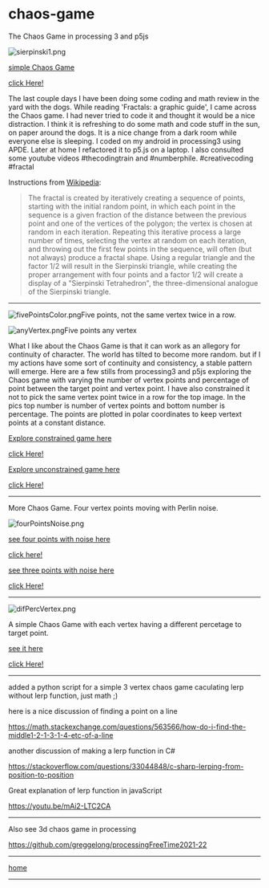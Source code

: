 # chaos-game
The Chaos Game in processing 3 and p5js

![sierpinski1.png](sierpinski1.png)

[simple Chaos Game](https://editor.p5js.org/greggelong/sketches/rJbJBnv2C)

[click Here!](https://greggelong.github.io/chaos-game/chaosGame1/)


The last couple days I have been doing some coding and math review in the yard with the dogs. While reading 'Fractals: a graphic guide', I came across the Chaos game. I had never tried to code it and thought it would be a nice distraction.  I think it is refreshing to do some math and code stuff in the sun, on paper around the dogs. It is a nice change from a dark room while everyone else is sleeping. I coded on my android in processing3 using APDE. Later at home I refactored it to p5.js on a laptop. I also consulted some youtube videos #thecodingtrain and #numberphile. #creativecoding #fractal

Instructions from [Wikipedia](https://en.wikipedia.org/wiki/Chaos_game):

>The fractal is created by iteratively creating a sequence of points, starting with the initial random point, in which each point in the sequence is a given fraction of the distance between the previous point and one of the vertices of the polygon; the vertex is chosen at random in each iteration. Repeating this iterative process a large number of times, selecting the vertex at random on each iteration, and throwing out the first few points in the sequence, will often (but not always) produce a fractal shape. Using a regular triangle and the factor 1/2 will result in the Sierpinski triangle, while creating the proper arrangement with four points and a factor 1/2 will create a display of a "Sierpinski Tetrahedron", the three-dimensional analogue of the Sierpinski triangle. 

----------


![fivePointsColor.png](fivePointsColor.png)Five points, not the same vertex twice in a row.

![anyVertex.png](anyVertex.png)Five points any vertex


What I like about the Chaos Game is that it can work as an allegory for continuity of character.  The world has tilted to become more random.  but if I my actions have some sort of continuity and consistency, a stable pattern will emerge.  Here are a few stills from processing3 and p5js exploring the Chaos game with varying  the number of vertex points and percentage of point between the target point and vertex point. I have also constrained it not to pick the same vertex point twice in a row for the top image.  In the pics top number is number of  vertex points and bottom number is percentage. The points are plotted in polar coordinates to keep vertext points at a constant distance.

[Explore constrained game here](https://editor.p5js.org/greggelong/present/D3doyDvYm)

[click Here!](https://greggelong.github.io/chaos-game/ChaosGameTapColor/)


[Explore unconstrained game here](https://editor.p5js.org/greggelong/present/j2NaScSM2)

[click Here!](https://greggelong.github.io/chaos-game/ChaosGameColorAnyVertex/)


----------

More Chaos Game. Four vertex points moving with Perlin noise.

![fourPointsNoise.png](fourPointsNoise.png)


[see four points with noise here](https://editor.p5js.org/greggelong/present/gDSMSZOaV)

[click here!](https://greggelong.github.io/chaos-game/chaosNoise4points/)

[see three points with noise here](https://editor.p5js.org/greggelong/present/0sEPp5tcI)

[click Here!](https://greggelong.github.io/chaos-game/chaosNoise3points/)

------------

![difPercVertex.png](difPercVertex.png)

A simple Chaos Game with each vertex having a different percetage to target point.

[see it here](https://editor.p5js.org/greggelong/present/6fA1bIvrG)

[click Here!](https://greggelong.github.io/chaos-game/chaosGameDiffVertexPercent/)

-------------

added a python script for a simple 3 vertex chaos game caculating lerp without lerp function, just math ;)

here is a nice discussion of finding a point on a line

https://math.stackexchange.com/questions/563566/how-do-i-find-the-middle1-2-1-3-1-4-etc-of-a-line

another discussion of making a lerp function in C# 

https://stackoverflow.com/questions/33044848/c-sharp-lerping-from-position-to-position

Great explanation of lerp function in javaScript 

https://youtu.be/mAi2-LTC2CA

----------------

Also see 3d chaos game  in processing 

https://github.com/greggelong/processingFreeTime2021-22

------

[home](https://greggelong.github.io)


----
